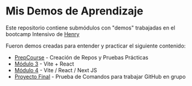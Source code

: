 # Mis Demos de Aprendizaje 
Este repositorio contiene submódulos con "demos" trabajadas en el bootcamp Intensivo de [Henry](https://www.soyhenry.com/)

Fueron demos creadas para entender y practicar el siguiente contenido:

- [PrepCourse](/PrepCourse) - Creación de Repos y Pruebas Prácticas
- [Módulo 3](/M3) - Vite + React
- [Módulo 4](/M4) - Vite / React / Next JS
- [Proyecto Final](/ProyectoFinalEnGrupo) - Prueba de Comandos para trabajar GitHub en grupo
